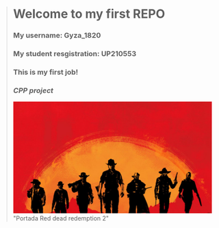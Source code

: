 > # Welcome to my first REPO
> ### My username: **Gyza_1820**
> ### My student resgistration: **UP210553**
> ### This is my first job!
> ### *CPP project*
> ![Error al cargar imagen](https://github.com/UP210553/UP210553_CPP/blob/main/Imagenes/rdr2.jpg)"Portada Red dead redemption 2"

